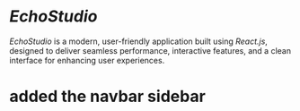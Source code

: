# *EchoStudio*

*EchoStudio* is a modern, user-friendly application built using *React.js*, designed to deliver seamless performance, interactive features, and a clean interface for enhancing user experiences.

# added the navbar sidebar 



